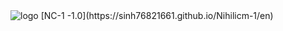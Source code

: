 <img alt="logo" src="https://firebasestorage.googleapis.com/v0/b/mathlog-361213.appspot.com/o/uploads%2Fmathdown%2FgqvceW8soR94vwUoys8e.jpg?alt=media"/>
[NC-1 -1.0](https://sinh76821661.github.io/Nihilicm-1/en)
